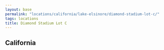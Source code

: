 ```yaml
---
layout: base
permalink: "locations/california/lake-elsinore/diamond-stadium-lot-c/"
tags: locations
title: Diamond Stadium Lot C
---
```

## California
